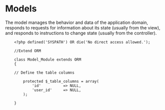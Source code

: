# Models

The model manages the behavior and data of the application domain, responds to requests for information about its state (usually from the view), and responds to instructions to change state (usually from the controller).


		<?php defined('SYSPATH') OR die('No direct access allowed.');
		
		//Extend ORM

		class Model_Module extends ORM
		{
		
		// Define the table columns

			protected $_table_columns = array(
				'id'          => NULL,
				'user_id'     => NULL,
			);

		}
